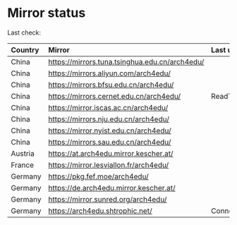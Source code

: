 <script src="./time.js"></script>
# Mirror status
Last check: <script type="text/javascript">localize(1755050756.8031108);</script>

|Country|Mirror|Last update|
|:------|:-----|:----------|
|China|https://mirrors.tuna.tsinghua.edu.cn/arch4edu/|<script type="text/javascript">localize(1755026466);</script>|
|China|https://mirrors.aliyun.com/arch4edu/|<script type="text/javascript">localize(1755026466);</script>|
|China|https://mirrors.bfsu.edu.cn/arch4edu/|<script type="text/javascript">localize(1754981394);</script>|
|China|https://mirrors.cernet.edu.cn/arch4edu/|ReadTimeout|
|China|https://mirror.iscas.ac.cn/arch4edu/|<script type="text/javascript">localize(1755026466);</script>|
|China|https://mirrors.nju.edu.cn/arch4edu/|<script type="text/javascript">localize(1755026466);</script>|
|China|https://mirror.nyist.edu.cn/arch4edu/|<script type="text/javascript">localize(1755026466);</script>|
|China|https://mirrors.sau.edu.cn/arch4edu/|<script type="text/javascript">localize(1754895516);</script>|
|Austria|https://at.arch4edu.mirror.kescher.at/|<script type="text/javascript">localize(1755026466);</script>|
|France|https://mirror.lesviallon.fr/arch4edu/|<script type="text/javascript">localize(1755026466);</script>|
|Germany|https://pkg.fef.moe/arch4edu/|<script type="text/javascript">localize(1755026466);</script>|
|Germany|https://de.arch4edu.mirror.kescher.at/|<script type="text/javascript">localize(1755026466);</script>|
|Germany|https://mirror.sunred.org/arch4edu/|<script type="text/javascript">localize(1755026466);</script>|
|Germany|https://arch4edu.shtrophic.net/|ConnectionError|

<script src="./tablefilter/tablefilter.js"></script>
<script src="./table.js"></script>